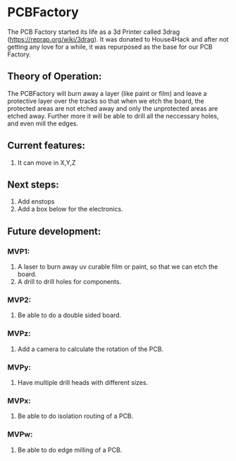 # PCBFactory
The PCB Factory started its life as a 3d Printer called 3drag (https://reprap.org/wiki/3drag). It was donated to House4Hack and after not getting any love for a while, it was repurposed as the base for our PCB Factory.

## Theory of Operation:
The PCBFactory will burn away a layer (like paint or film) and leave a protective layer over the tracks so that when we etch the board, the protected areas are not etched away and only the unprotected areas are etched away. Further more it will be able to drill all the neccessary holes, and even mill the edges.
 

## Current features:
1. It can move in X,Y,Z

## Next steps:
1. Add enstops
2. Add a box below for the electronics. 


## Future development:
### MVP1:
1. A laser to burn away uv curable film or paint, so that we can etch the board.
2. A drill to drill holes for components.

### MVP2:
1. Be able to do a double sided board.

### MVPz:
1. Add a camera to calculate the rotation of the PCB.

### MVPy: 
1. Have multiple drill heads with different sizes.

### MVPx:
1. Be able to do isolation routing of a PCB.

### MVPw:
1. Be able to do edge milling of a PCB.


